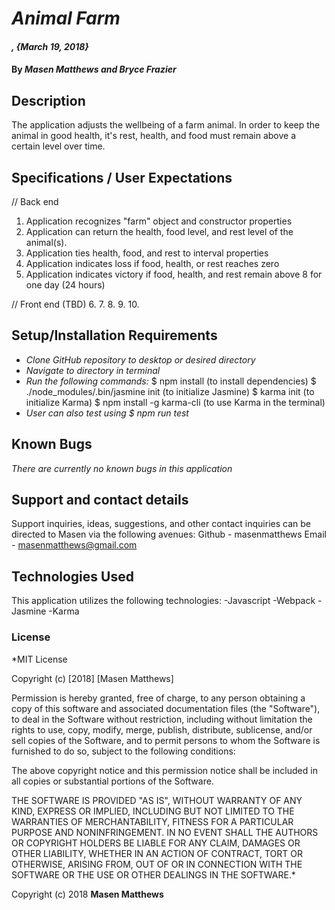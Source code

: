 # _Animal Farm_

#### _, {March 19, 2018}_

#### By _Masen Matthews and Bryce Frazier_

## Description
  The application adjusts the wellbeing of a farm animal. In order to keep the animal in good health, it's rest, health, and food must remain above a certain level over time.

## Specifications / User Expectations
// Back end
1. Application recognizes "farm" object and constructor properties
2. Application can return the health, food level, and rest level of the animal(s).
3. Application ties health, food, and rest to interval properties
4. Application indicates loss if food, health, or rest reaches zero
5. Application indicates victory if food, health, and rest remain above 8 for one day (24 hours)

// Front end (TBD)
6.
7.
8.
9.
10.

## Setup/Installation Requirements

* _Clone GitHub repository to desktop or desired directory_
* _Navigate to directory in terminal_
* _Run the following commands:_
    $ npm install (to install dependencies)
    $ ./node_modules/.bin/jasmine init (to initialize Jasmine)
    $ karma init (to initialize Karma)
    $ npm install -g karma-cli (to use Karma in the terminal)
* _User can also test using $ npm run test_

## Known Bugs
*There are currently no known bugs in this application*

## Support and contact details

Support inquiries, ideas, suggestions, and other contact inquiries can be directed to Masen via the following avenues:
  Github - masenmatthews
  Email - masenmatthews@gmail.com

## Technologies Used

This application utilizes the following technologies:
  -Javascript
  -Webpack
  -Jasmine
  -Karma

### License

*MIT License

Copyright (c) [2018] [Masen Matthews]

Permission is hereby granted, free of charge, to any person obtaining a copy
of this software and associated documentation files (the "Software"), to deal
in the Software without restriction, including without limitation the rights
to use, copy, modify, merge, publish, distribute, sublicense, and/or sell
copies of the Software, and to permit persons to whom the Software is
furnished to do so, subject to the following conditions:

The above copyright notice and this permission notice shall be included in all
copies or substantial portions of the Software.

THE SOFTWARE IS PROVIDED "AS IS", WITHOUT WARRANTY OF ANY KIND, EXPRESS OR
IMPLIED, INCLUDING BUT NOT LIMITED TO THE WARRANTIES OF MERCHANTABILITY,
FITNESS FOR A PARTICULAR PURPOSE AND NONINFRINGEMENT. IN NO EVENT SHALL THE
AUTHORS OR COPYRIGHT HOLDERS BE LIABLE FOR ANY CLAIM, DAMAGES OR OTHER
LIABILITY, WHETHER IN AN ACTION OF CONTRACT, TORT OR OTHERWISE, ARISING FROM,
OUT OF OR IN CONNECTION WITH THE SOFTWARE OR THE USE OR OTHER DEALINGS IN THE
SOFTWARE.*

Copyright (c) 2018 **Masen Matthews**

